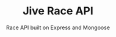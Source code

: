 ---
layout: default
modal-id: 2
img: jive-race-api.png
img-alt: Jive Race API is built on Express and Mongoose
title: Jive Race API
subtitle: Race API built on Express and Mongoose
description: Jive Race API supports the Jive Race app. Users can register for races and create and build teams of runners. Custom authentication and authorization schemes.
project-date: October 2017
framework: Node.js, Express, Mongoose, MongoDB, Heroku, mLab
repository: jive-race-api
link: https://github.com/jestann/jive-race-api 
---
